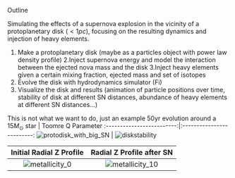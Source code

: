 Outline

Simulating the effects of a supernova explosion in the vicinity of a protoplanetary disk ($< 1pc$), focusing on the resulting dynamics and injection of heavy elements. 

1. Make a protoplanetary disk (maybe as a particles object with power law density profile)
2.Inject supernova energy and model the interaction between the ejected nova mass and the disk
3.Inject heavy elements given a certain mixing fraction, ejected mass and set of isotopes 
4. Evolve the disk with hydrodynamics simulator (Fi)
5. Visualize the disk and results (animation of particle positions over time, stability of disk at different SN distances, abundance of heavy elements at different SN distances…)


This is not what we want to do, just an example 
50yr evolution around a $15M_\odot$ star |  Toomre Q Parameter
:-------------------------:|:-------------------------:
![protodisk_with_big_SN](https://github.com/user-attachments/assets/7783ab68-66ac-4596-9d19-d4a923509a1b)  |  ![diskstability](https://github.com/user-attachments/assets/f80d806e-2a47-4e18-8688-a009c60bab45)



Initial Radial Z Profile |  Radial Z Profile after SN
:-------------------------:|:-------------------------:
![metallicity_0](https://github.com/user-attachments/assets/7f87ec16-a64e-4eac-b4fb-10fcb9d5b3a7) | ![metallicity_10](https://github.com/user-attachments/assets/c7009e26-f5b3-45f3-a53d-0db83bf48bdd)



